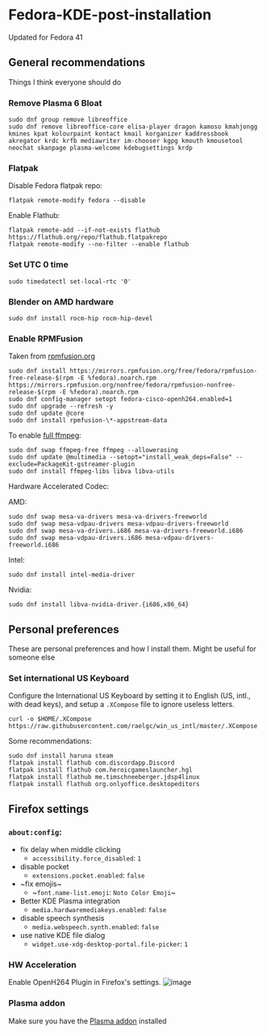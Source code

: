 # Fedora-KDE-post-installation

Updated for Fedora 41

## General recommendations

Things I think everyone should do

### Remove Plasma 6 Bloat

```
sudo dnf group remove libreoffice
sudo dnf remove libreoffice-core elisa-player dragon kamoso kmahjongg kmines kpat kolourpaint kontact kmail korganizer kaddressbook akregator krdc krfb mediawriter im-chooser kgpg kmouth kmousetool neochat skanpage plasma-welcome kdebugsettings krdp
```

### Flatpak

Disable Fedora flatpak repo:
```
flatpak remote-modify fedora --disable
```

Enable Flathub:
```
flatpak remote-add --if-not-exists flathub https://flathub.org/repo/flathub.flatpakrepo
flatpak remote-modify --no-filter --enable flathub
```

### Set UTC 0 time

```
sudo timedatectl set-local-rtc '0'
```

### Blender on AMD hardware

```
sudo dnf install rocm-hip rocm-hip-devel
```

### Enable RPMFusion

Taken from [rpmfusion.org](https://rpmfusion.org/Configuration#Command_Line_Setup_using_rpm)

```
sudo dnf install https://mirrors.rpmfusion.org/free/fedora/rpmfusion-free-release-$(rpm -E %fedora).noarch.rpm https://mirrors.rpmfusion.org/nonfree/fedora/rpmfusion-nonfree-release-$(rpm -E %fedora).noarch.rpm
sudo dnf config-manager setopt fedora-cisco-openh264.enabled=1
sudo dnf upgrade --refresh -y
sudo dnf update @core
sudo dnf install rpmfusion-\*-appstream-data
```

To enable [full ffmpeg](https://rpmfusion.org/Howto/Multimedia):

```
sudo dnf swap ffmpeg-free ffmpeg --allowerasing
sudo dnf update @multimedia --setopt="install_weak_deps=False" --exclude=PackageKit-gstreamer-plugin
sudo dnf install ffmpeg-libs libva libva-utils
```

Hardware Accelerated Codec:

AMD:
```
sudo dnf swap mesa-va-drivers mesa-va-drivers-freeworld
sudo dnf swap mesa-vdpau-drivers mesa-vdpau-drivers-freeworld
sudo dnf swap mesa-va-drivers.i686 mesa-va-drivers-freeworld.i686
sudo dnf swap mesa-vdpau-drivers.i686 mesa-vdpau-drivers-freeworld.i686
```

Intel:
```
sudo dnf install intel-media-driver
```

Nvidia:
```
sudo dnf install libva-nvidia-driver.{i686,x86_64}
```

## Personal preferences

These are personal preferences and how I install them. Might be useful for someone else

### Set international US Keyboard

Configure the International US Keyboard by setting it to English (US, intl., with dead keys), and setup a `.XCompose` file to ignore useless letters.

```
curl -o $HOME/.XCompose https://raw.githubusercontent.com/raelgc/win_us_intl/master/.XCompose
```


Some recommendations:

```
sudo dnf install haruna steam
flatpak install flathub com.discordapp.Discord
flatpak install flathub com.heroicgameslauncher.hgl
flatpak install flathub me.timschneeberger.jdsp4linux
flatpak install flathub org.onlyoffice.desktopeditors
```

## Firefox settings

### `about:config`:

- fix delay when middle clicking
  - `accessibility.force_disabled`: `1`
- disable pocket
  - `extensions.pocket.enabled`: `false`
- ~fix emojis~
  - ~`font.name-list.emoji`: `Noto Color Emoji`~
- Better KDE Plasma integration
  - `media.hardwaremediakeys.enabled`: `false`
- disable speech synthesis
  - `media.webspeech.synth.enabled`: `false`
- use native KDE file dialog
  - `widget.use-xdg-desktop-portal.file-picker`: `1`

### HW Acceleration

Enable OpenH264 Plugin in Firefox's settings.
![image](https://github.com/user-attachments/assets/c795f640-e84f-4c99-a350-5e12b4151f37)

### Plasma addon

Make sure you have the [Plasma addon](https://addons.mozilla.org/en-US/firefox/addon/plasma-integration/) installed
